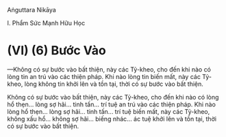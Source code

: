 Aṅguttara Nikāya

I. Phẩm Sức Mạnh Hữu Học

# (VI) (6) Bước Vào

—Không có sự bước vào bất thiện, này các Tỷ-kheo, cho đến khi nào có lòng tin an trú vào các thiện pháp. Khi nào lòng tin biến mất, này các Tỷ-kheo, lòng không tin khởi lên và tồn tại, thời có sự bước vào bất thiện.

Không có sự bước vào bất thiện, này các Tỷ-kheo, cho đến khi nào có lòng hổ thẹn... lòng sợ hãi... tinh tấn... trí tuệ an trú vào các thiện pháp. Khi nào lòng hổ thẹn... lòng sợ hãi... tinh tấn... trí tuệ biến mất, này các Tỷ-kheo, không xấu hổ... không sợ hãi... biếng nhác... ác tuệ khởi lên và tồn tại, thời có sự bước vào bất thiện.

